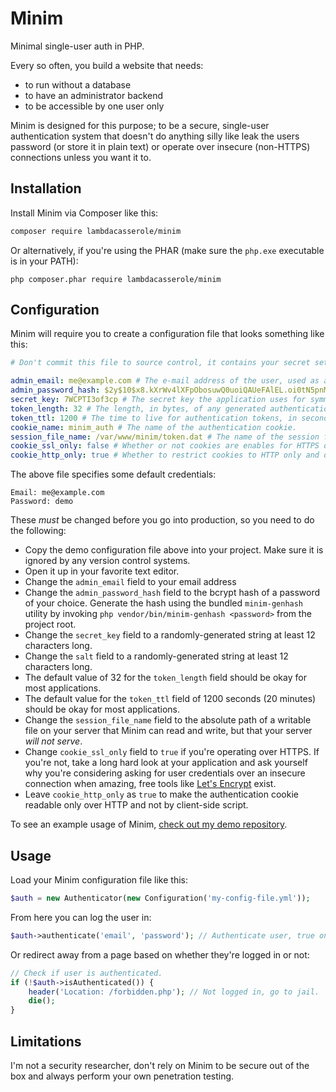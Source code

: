 # Minim
Minimal single-user auth in PHP.

Every so often, you build a website that needs:
  * to run without a database
  * to have an administrator backend
  * to be accessible by one user only

Minim is designed for this purpose; to be a secure, single-user authentication system that doesn't do anything silly like leak the users password (or store it in plain text) or operate over insecure (non-HTTPS) connections unless you want it to.

## Installation
Install Minim via Composer like this:

```bash
composer require lambdacasserole/minim
```

Or alternatively, if you're using the PHAR (make sure the `php.exe` executable is in your PATH):

```
php composer.phar require lambdacasserole/minim
```

## Configuration
Minim will require you to create a configuration file that looks something like this:

```yaml
# Don't commit this file to source control, it contains your secret settings.

admin_email: me@example.com # The e-mail address of the user, used as a username.
admin_password_hash: $2y$10$x8.kXrWv4lXFpObosuwQ0uoiQAUeFAlEL.oi0tN5pnM.72hoK9e8K # The user's password hash.
secret_key: 7WCPTI3of3cp # The secret key the application uses for symmetric encryption
token_length: 32 # The length, in bytes, of any generated authentication tokens.
token_ttl: 1200 # The time to live for authentication tokens, in seconds.
cookie_name: minim_auth # The name of the authentication cookie.
session_file_name: /var/www/minim/token.dat # The name of the session file on-disk.
cookie_ssl_only: false # Whether or not cookies are enables for HTTPS only. If enabled, non-HTTPS requests will fail.
cookie_http_only: true # Whether to restrict cookies to HTTP only and disallow access by client-side script.
```

The above file specifies some default credentials:

```
Email: me@example.com
Password: demo
```

These *must* be changed before you go into production, so you need to do the following:

* Copy the demo configuration file above into your project. Make sure it is ignored by any version control systems.
* Open it up in your favorite text editor.
* Change the `admin_email` field to your email address
* Change the `admin_password_hash` field to the bcrypt hash of a password of your choice. Generate the hash using the bundled `minim-genhash` utility by invoking `php vendor/bin/minim-genhash <password>` from the project root.
* Change the `secret_key` field to a randomly-generated string at least 12 characters long.
* Change the `salt` field to a randomly-generated string at least 12 characters long.
* The default value of 32 for the `token_length` field should be okay for most applications.
* The default value for the `token_ttl` field of 1200 seconds (20 minutes) should be okay for most applications.
* Change the `session_file_name` field to the absolute path of a writable file on your server that Minim can read and write, but that your server _will not serve_.
* Change `cookie_ssl_only` field to `true` if you're operating over HTTPS. If you're not, take a long hard look at your application and ask yourself why you're considering asking for user credentials over an insecure connection when amazing, free tools like [Let's Encrypt](https://letsencrypt.org/) exist.
* Leave `cookie_http_only` as `true` to make the authentication cookie readable only over HTTP and not by client-side script.

To see an example usage of Minim, [check out my demo repository](https://github.com/lambdacasserole/minim-demo).

## Usage
Load your Minim configuration file like this:

```php
$auth = new Authenticator(new Configuration('my-config-file.yml'));
```

From here you can log the user in:

```php
$auth->authenticate('email', 'password'); // Authenticate user, true on success false on failure.
```

Or redirect away from a page based on whether they're logged in or not:

```php
// Check if user is authenticated.
if (!$auth->isAuthenticated()) {
    header('Location: /forbidden.php'); // Not logged in, go to jail.
    die();
}
```

## Limitations
I'm not a security researcher, don't rely on Minim to be secure out of the box and always perform your own penetration testing.
